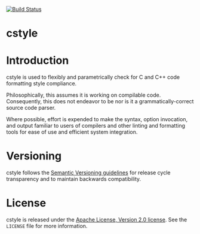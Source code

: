 [![Build Status][cstyle-github-action-svg]][cstyle-github-action]

[cstyle-github]: https://github.com/gerickson/cstyle
[cstyle-github-action]: https://github.com/gerickson/cstyle/actions?query=workflow%3Abuild+branch%3Amaster+event%3Apush
[cstyle-github-action-svg]: https://github.com/gerickson/cstyle/actions/workflows/build.yml/badge.svg?branch=master&event=push

cstyle
======

# Introduction

cstyle is used to flexibly and parametrically check for C and
C++ code formatting style compliance.

Philosophically, this assumes it is working on compilable
code. Consequently, this does not endeavor to be nor is it a
grammatically-correct source code parser.

Where possible, effort is expended to make the syntax, option
invocation, and output familiar to users of compilers and other
linting and formatting tools for ease of use and efficient
system integration.

# Versioning

cstyle follows the [Semantic Versioning guidelines](http://semver.org/) 
for release cycle transparency and to maintain backwards compatibility.

# License

cstyle is released under the [Apache License, Version 2.0 license](https://opensource.org/licenses/Apache-2.0). 
See the `LICENSE` file for more information.